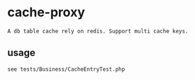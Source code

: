 # cache-proxy

    A db table cache rely on redis. Support multi cache keys.

## usage
    see tests/Business/CacheEntryTest.php